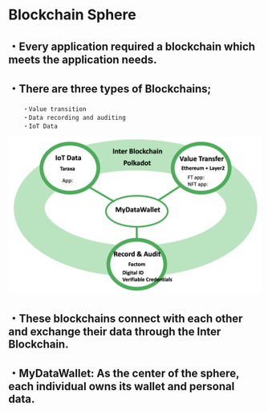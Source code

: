 # Blockchain Sphere

## ・Every application required a blockchain which meets the application needs.
## ・There are three types of Blockchains;
		・Value transition
		・Data recording and auditing
		・IoT Data
		
		
![Fig.1](./Fig_BcSphere.png)

## ・These blockchains connect with each other and  exchange their data through the Inter Blockchain.

## ・MyDataWallet: As the center of the sphere, each individual owns its wallet and personal data.

